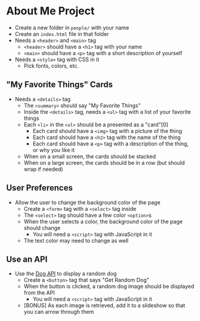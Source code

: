 # About Me Project

- Create a new folder in `people/` with your name
- Create an `index.html` file in that folder
- Needs a `<header>` and `<main>` tag
  - `<header>` should have a `<h1>` tag with your name
  - `<main>` should have a `<p>` tag with a short description of yourself
- Needs a `<style>` tag with CSS in it
  - Pick fonts, colors, etc.

## "My Favorite Things" Cards

- Needs a `<details>` tag
  - The `<summary>` should say "My Favorite Things"
  - Inside the `<details>` tag, needs a `<ul>` tag with a list of your favorite things
  - Each `<li>` in the `<ul>` should be a presented as a "card"[0]
    - Each card should have a `<img>` tag with a picture of the thing
    - Each card should have a `<h2>` tag with the name of the thing
    - Each card should have a `<p>` tag with a description of the thing, or why you like it
  - When on a small screen, the cards should be stacked
  - When on a large screen, the cards should be in a row (but should wrap if needed)

## User Preferences

- Allow the user to change the background color of the page
  - Create a `<form>` tag with a `<select>` tag inside
  - The `<select>` tag should have a few color `<option>`s
  - When the user selects a color, the background color of the page should change
    - You will need a `<script>` tag with JavaScript in it
  - The text color may need to change as well

## Use an API

- Use the [Dog API](https://random.dog/woof.json) to display a random dog
  - Create a `<button>` tag that says "Get Random Dog"
  - When the button is clicked, a random dog image should be displayed from the API
    - You will need a `<script>` tag with JavaScript in it
  - [BONUS] As each image is retrieved, add it to a slideshow so that you can arrow through them
